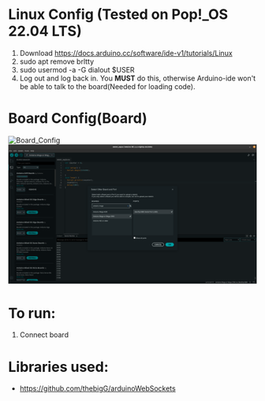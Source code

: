 # Linux Config (Tested on Pop!_OS 22.04 LTS)

1. Download https://docs.arduino.cc/software/ide-v1/tutorials/Linux
2. sudo apt remove brltty
3. sudo usermod -a -G dialout $USER
4. Log out and log back in. You __MUST__ do this, otherwise Arduino-ide won't be able to talk to the board(Needed for loading code).

# Board Config(Board)

![Board_Config](images/board_config_switches.png)
![Arduino_Config](images/arduino_config.png)


# To run:
1. Connect board

# Libraries used:

- https://github.com/thebigG/arduinoWebSockets